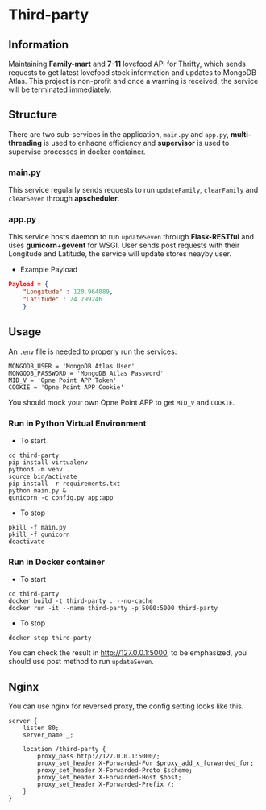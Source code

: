 # Third-party

## Information
Maintaining **Family-mart** and **7-11** lovefood API for Thrifty, which sends requests to get latest lovefood stock information and updates to MongoDB Atlas. This project is non-profit and once a warning is received, the service will be terminated immediately.

## Structure
There are two sub-services in the application, `main.py` and `app.py`, **multi-threading** is used to enhacne efficiency and **supervisor** is used to supervise processes in docker container.

### main.py
This service regularly sends requests to run `updateFamily`, `clearFamily` and `clearSeven` through **apscheduler**.

### app.py
This service hosts daemon to run `updateSeven` through **Flask-RESTful** and uses **gunicorn**+**gevent** for WSGI. User sends post requests with their Longitude and Latitude, the service will update stores neayby user.
* Example Payload
```json
Payload = {
    "Longitude" : 120.964089,
    "Latitude" : 24.799246
    }
```

## Usage
An `.env` file is needed to properly run the services:
```
MONGODB_USER = 'MongoDB Atlas User'
MONGODB_PASSWORD = 'MongoDB Atlas Password'
MID_V = 'Opne Point APP Token'
COOKIE = 'Opne Point APP Cookie'
``` 
You should mock your own Opne Point APP to get `MID_V` and `COOKIE`.

### Run in Python Virtual Environment
* To start
```shell
cd third-party
pip install virtualenv
python3 -m venv .
source bin/activate
pip install -r requirements.txt
python main.py &
gunicorn -c config.py app:app
```
* To stop
```shell
pkill -f main.py
pkill -f gunicorn
deactivate
```

### Run in Docker container
* To start
```shell
cd third-party
docker build -t third-party . --no-cache
docker run -it --name third-party -p 5000:5000 third-party
```
* To stop
```shell
docker stop third-party
```

You can check the result in http://127.0.0.1:5000, to be emphasized, you should use post method to run `updateSeven`.


## Nginx
You can use nginx for reversed proxy, the config setting looks like this.
```
server {
    listen 80;
    server_name _;

    location /third-party {
        proxy_pass http://127.0.0.1:5000/;
        proxy_set_header X-Forwarded-For $proxy_add_x_forwarded_for;
        proxy_set_header X-Forwarded-Proto $scheme;
        proxy_set_header X-Forwarded-Host $host;
        proxy_set_header X-Forwarded-Prefix /;
    }
}
```





